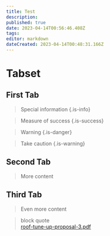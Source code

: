 ```yaml
---
title: Test
description: 
published: true
date: 2023-04-14T00:56:46.408Z
tags: 
editor: markdown
dateCreated: 2023-04-14T00:48:31.166Z
---
```


# Tabset

## First Tab

> Special information
{.is-info}

> Measure of success
{.is-success}

> Warning
{.is-danger}

> Take caution
{.is-warning}


## Second Tab

> More content

## Third Tab

> Even more content

> block quote  
> [roof-tune-up-proposal-3.pdf](/procedures-job-progress/roof-tune-up-proposal-3.pdf)
